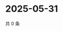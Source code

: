 # 2025-05-31

共 0 条

<!-- BEGIN ZHIHUVIDEO -->
<!-- 最后更新时间 Sat May 31 2025 02:15:24 GMT+0800 (China Standard Time) -->

<!-- END ZHIHUVIDEO -->
